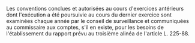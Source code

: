 Les conventions conclues et autorisées au cours d'exercices antérieurs dont l'exécution a été poursuivie au cours du dernier exercice sont examinées chaque année par le conseil de surveillance et communiquées au commissaire aux comptes, s'il en existe, pour les besoins de l'établissement du rapport prévu au troisième alinéa de l'article L. 225-88.
